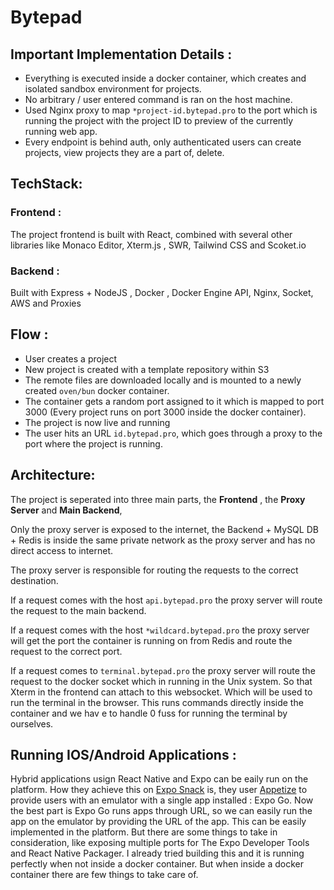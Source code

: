 # Bytepad

## Important Implementation Details :
- Everything is executed inside a docker container, which creates and isolated sandbox environment for projects.
- No arbitrary / user entered command is ran on the host machine.
- Used Nginx proxy to map `*project-id.bytepad.pro` to the port which is running the project with the project ID to  preview of the currently running web app.
- Every endpoint is behind auth, only authenticated users can create projects, view projects they are a part of, delete.

## TechStack:

### Frontend :
The project frontend is built with React, combined with several other libraries like Monaco Editor, Xterm.js , SWR, Tailwind CSS and Scoket.io

### Backend :
Built with Express + NodeJS , Docker , Docker Engine API, Nginx, Socket, AWS and Proxies

## Flow :
- User creates a project
- New project is created with a template repository within S3
- The remote files are downloaded locally and is mounted to a newly created `oven/bun` docker container.
- The container gets a random port assigned to it which is mapped to port 3000 (Every project runs on port 3000 inside the docker container).
- The project is now live and running
- The user hits an URL `id.bytepad.pro`, which goes through a proxy to the port where the project is running.

## Architecture:
 The project is seperated into three main parts, the **Frontend** , the **Proxy Server** and **Main Backend**, 

 Only the proxy server is exposed to the internet, the Backend + MySQL DB + Redis is inside the same private network as the proxy server and has no direct access to internet.

 The proxy server is responsible for routing the requests to the correct destination.

 If a request comes with the host `api.bytepad.pro` the proxy server will route the request to the main backend.
 
 If a request comes with the host `*wildcard.bytepad.pro` the proxy server will get the port the container is running on from Redis and route the request to the correct port.

If a request comes to `terminal.bytepad.pro` the proxy server will route the request to the docker socket which in running in the Unix system. So that Xterm in the frontend can attach to this websocket. Which will be used to run the terminal in the browser. This runs commands directly inside the container and we hav e to handle 0 fuss for running the terminal by ourselves.



## Running IOS/Android Applications :
Hybrid applications usign React Native and Expo can be eaily run on the platform. How they achieve this on [Expo Snack](https://snack.expo.dev/) is, they user [Appetize](https://appetize.io/) to provide users with an emulator with a single app installed : Expo Go. Now the best part is Expo Go runs apps through URL, so we can easily run the app on the emulator by providing the URL of the app. This can be easily implemented in the platform. But there are some things to take in consideration, like exposing multiple ports for The Expo Developer Tools and React Native Packager. I already tried building this and it is running perfectly when not inside  a docker container. But when inside a docker container there are few things to take care of.



